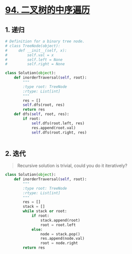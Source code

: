 # [94. 二叉树的中序遍历](https://leetcode-cn.com/problems/binary-tree-inorder-traversal/)

## 1. 递归

```python
# Definition for a binary tree node.
# class TreeNode(object):
#     def __init__(self, x):
#         self.val = x
#         self.left = None
#         self.right = None

class Solution(object):
    def inorderTraversal(self, root):
        """
        :type root: TreeNode
        :rtype: List[int]
        """
        res = []
        self.dfs(root, res)
        return res
    def dfs(self, root, res):
        if root:
            self.dfs(root.left, res)
            res.append(root.val)
            self.dfs(root.right, res)
    
```

## 2. 迭代

> Recursive solution is trivial, could you do it iteratively?

```python
class Solution(object):
    def inorderTraversal(self, root):
        """
        :type root: TreeNode
        :rtype: List[int]
        """
        res = []
        stack = []
        while stack or root:
            if root:
                stack.append(root)
                root = root.left
            else:
                node = stack.pop()
                res.append(node.val)
                root = node.right
        return res
```

